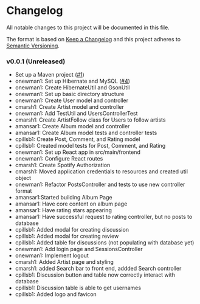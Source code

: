 # Changelog
All notable changes to this project will be documented in this file.

The format is based on [Keep a Changelog](http://keepachangelog.com/en/1.0.0/)
and this project adheres to [Semantic Versioning](http://semver.org/spec/v2.0.0.html).

### v0.0.1 (Unreleased)

- Set up a Maven project ([#1](https://github.swarthmore.edu/CS71-F17/group-swatify/issues/1))
- onewman1: Set up Hibernate and MySQL ([#4](https://github.swarthmore.edu/CS71-F17/group-swatify/issues/4))
- onewman1: Create HibernateUtil and GsonUtil
- onewman1: Set up basic directory structure
- onewman1: Create User model and controller
- cmarsh1: Create Artist model and controller
- onewman1: Add TestUtil and UsersControllerTest
- cmarsh1: Create ArtistFollow class for Users to follow artists
- amansar1: Create Album model and controller
- amansar1: Create Album model tests and controller tests
- cpillsb1: Create Post, Comment, and Rating model
- cpillsb1: Created model tests for Post, Comment, and Rating
- onewman1: Set up React app in src/main/frontend
- onewman1: Configure React routes
- cmarsh1: Create Spotify Authorization
- cmarsh1: Moved application credentials to resources and created util object
- onewman1: Refactor PostsController and tests to use new controller format
- amansar1:Started building Album Page
- amansar1: Have core content on album page
- amansar1: Have rating stars appearing
- amansar1: Have successful request to rating controller, but no posts to database
- cpillsb1: Added modal for creating discussion
- cpillsb1: Added modal for creating review
- cpillsb1: Added table for discussions (not populating with database yet)
- onewman1: Add login page and SessionsController
- onewman1: Implement logout
- cmarsh1: Added Artist page and styling
- cmarsh1: added Search bar to front end, addded Search controller
- cpillsb1: Discussion button and table now correctly interact with database
- cpillsb1: Discussion table is able to get usernames
- cpillsb1: Added logo and favicon
